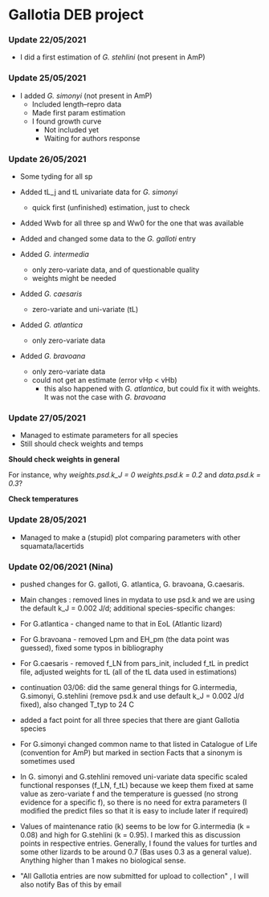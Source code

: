 # Gallotia DEB project

### Update 22/05/2021

* I did a first estimation of *G. stehlini* (not present in AmP)

### Update 25/05/2021

* I added *G. simonyi* (not present in AmP)
  * Included length–repro data
  * Made first param estimation
  * I found growth curve
    * Not included yet
    * Waiting for authors response

### Update 26/05/2021

* Some tyding for all sp
* Added tL_j and tL univariate data for *G. simonyi*
  * quick first (unfinished) estimation, just to check
* Added Wwb for all three sp and Ww0 for the one that was available
* Added and changed some data to the *G. galloti* entry

* Added *G. intermedia*
  * only zero-variate data, and of questionable quality
  * weights might be needed

* Added *G. caesaris*
  * zero-variate and uni-variate (tL)

* Added *G. atlantica*
  * only zero-variate data

* Added *G. bravoana*
  * only zero-variate data
  * could not get an estimate (error vHp < vHb)
    * this also happened with *G. atlantica*, but could fix it with weights. It was not the case with *G. bravoana*

### Update 27/05/2021

* Managed to estimate parameters for all species
* Still should check weights and temps

**Should check weights in general**

For instance, why *weights.psd.k_J = 0* *weights.psd.k = 0.2* and *data.psd.k = 0.3*?

**Check temperatures**

### Update 28/05/2021

* Managed to make a (stupid) plot comparing parameters with other squamata/lacertids

### Update 02/06/2021 (Nina)
* pushed changes for G. galloti, G. atlantica, G. bravoana, G.caesaris. 
* Main changes : removed lines in mydata to use psd.k and we are using the default k_J = 0.002 J/d; additional species-specific changes:
* For G.atlantica - changed name to that in EoL (Atlantic lizard)
* For G.bravoana - removed Lpm and EH_pm (the data point was guessed), fixed some typos in bibliography
* For G.caesaris - removed f_LN from pars_init, included f_tL in predict file, adjusted weights for tL (all of the tL data used in estimations)

* continuation 03/06: did the same general things for G.intermedia, G.simonyi, G.stehlini (remove psd.k and use default k_J = 0.002 J/d fixed), also changed T_typ to 24 C
* added a fact point for all three species that there are giant Gallotia species
* For G.simonyi changed common name to that listed in Catalogue of Life (convention for AmP) but marked in section Facts that a sinonym is sometimes used
* In G. simonyi and G.stehlini removed uni-variate data specific scaled functional responses (f_LN, f_tL) because we keep them fixed at same value as zero-variate f and the temperature is guessed (no strong evidence for a specific f), so there is no need for extra parameters (I modified the predict files so that it is easy to include later if required)
* Values of maintenance ratio (k) seems to be low for G.intermedia (k = 0.08) and high for G.stehlini (k = 0.95). I marked this as discussion points in respective entries. 
Generally, I found the values for turtles and some other lizards to be around 0.7 (Bas uses 0.3 as a general value). Anything higher than 1 makes no biological sense. 

* "All Gallotia entries are now submitted for upload to collection"  , I will also notify Bas of this by email 
